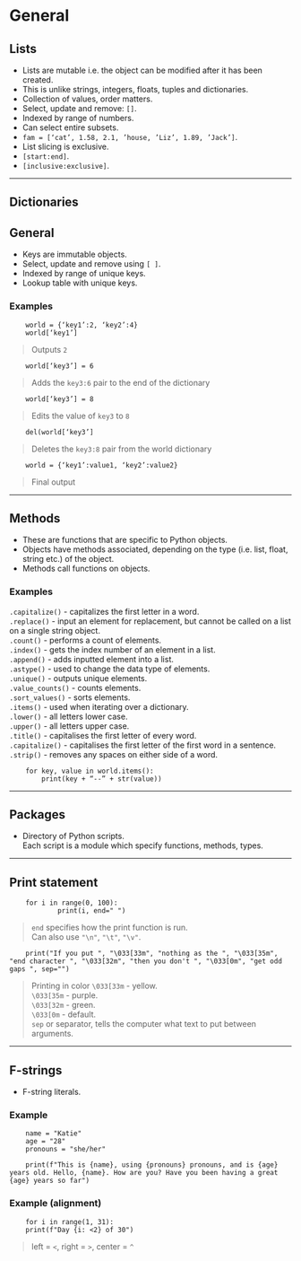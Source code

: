 # General  

## Lists  
- Lists are mutable i.e. the object can be modified after it has been created.  
- This is unlike strings, integers, floats, tuples and dictionaries.  
- Collection of values, order matters.  
- Select, update and remove: `[]`.  
- Indexed by range of numbers.  
- Can select entire subsets.  
- `fam = [‘cat’, 1.58, 2.1, ’house, ’Liz’, 1.89, ’Jack’]`.  
- List slicing is exclusive.  
- `[start:end]`.  
- `[inclusive:exclusive]`.  

---

## Dictionaries  

## General  
- Keys are immutable objects.  
- Select, update and remove using `[ ]`.    
- Indexed by range of unique keys.  
- Lookup table with unique keys.  

### Examples  

        world = {‘key1’:2, ‘key2’:4}  
        world[‘key1’]  
> Outputs `2`  

        world[‘key3’] = 6  
> Adds the `key3:6` pair to the end of the dictionary  

        world[‘key3’] = 8  
> Edits the value of `key3` to `8`  

        del(world[‘key3’]  
> Deletes the `key3:8` pair from the world dictionary  

        world = {‘key1’:value1, ‘key2’:value2}  
> Final output

---

## Methods
- These are functions that are specific to Python objects.  
- Objects have methods associated, depending on the type (i.e. list, float, string etc.) of the object.  
- Methods call functions on objects.  

### Examples
`.capitalize()` - capitalizes the first letter in a word.  
`.replace()` - input an element for replacement, but cannot be called on a list on a single string object.  
`.count()` - performs a count of elements.  
`.index()` - gets the index number of an element in a list.  
`.append()` - adds inputted element into a list.  
`.astype()` - used to change the data type of elements.  
`.unique()` - outputs unique elements.  
`.value_counts()` - counts elements.  
`.sort_values()` - sorts elements.  
`.items()` - used when iterating over a dictionary.  
`.lower()` - all letters lower case.  
`.upper()` - all letters upper case.  
`.title()` - capitalises the first letter of every word.  
`.capitalize()` - capitalises the first letter of the first word in a sentence.  
`.strip()` - removes any spaces on either side of a word.  
 
        for key, value in world.items():  
            print(key + “--” + str(value))  

---

## Packages  
- Directory of Python scripts.  
Each script is a module which specify functions, methods, types.  

---

## Print statement  
        for i in range(0, 100):  
                print(i, end=" ")  
> `end` specifies how the print function is run.  
> Can also use `"\n"`, `"\t"`, `"\v"`.  

        print("If you put ", "\033[33m", "nothing as the ", "\033[35m", "end character ", "\033[32m", "then you don't ", "\033[0m", "get odd gaps ", sep="")  
> Printing in color
> `\033[33m` - yellow.  
> `\033[35m` - purple.  
> `\033[32m` - green.  
> `\033[0m` - default.  
> `sep` or separator, tells the computer what text to put between arguments.  

---

## F-strings  
- F-string literals.  

### Example  
        name = "Katie"  
        age = "28"  
        pronouns = "she/her"  

        print(f"This is {name}, using {pronouns} pronouns, and is {age} years old. Hello, {name}. How are you? Have you been having a great {age} years so far")  

### Example (alignment)  
        for i in range(1, 31):  
        print(f"Day {i: <2} of 30")  
> left = `<`, right = `>`, center = `^`  